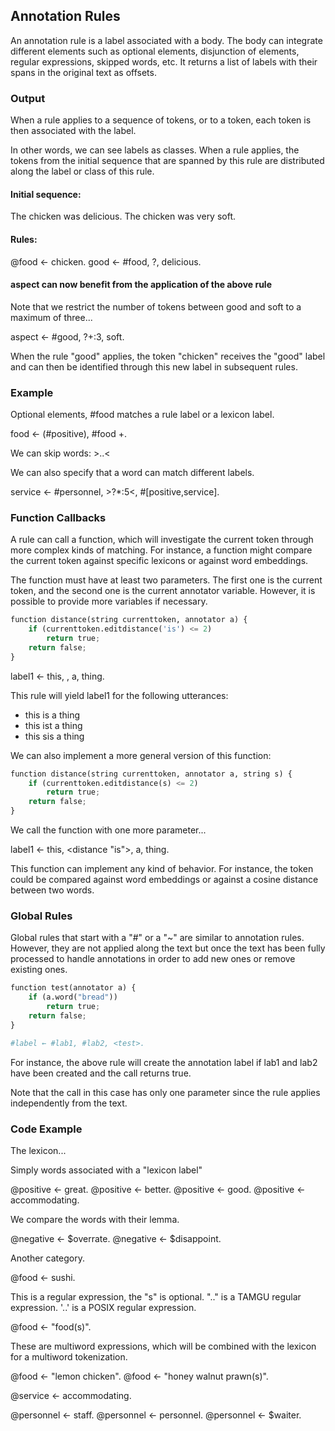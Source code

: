 ## Annotation Rules

An annotation rule is a label associated with a body. The body can integrate different elements such as optional elements, disjunction of elements, regular expressions, skipped words, etc. It returns a list of labels with their spans in the original text as offsets.

### Output

When a rule applies to a sequence of tokens, or to a token, each token is then associated with the label.

In other words, we can see labels as classes. When a rule applies, the tokens from the initial sequence that are spanned by this rule are distributed along the label or class of this rule.

#### Initial sequence:
The chicken was delicious. The chicken was very soft.

#### Rules:
@food <- chicken.
good <- #food, ?, delicious.

#### aspect can now benefit from the application of the above rule
Note that we restrict the number of tokens between good and soft to a maximum of three...

aspect <- #good, ?+:3, soft.

When the rule "good" applies, the token "chicken" receives the "good" label and can then be identified through this new label in subsequent rules.

### Example

Optional elements, #food matches a rule label or a lexicon label.

food ← (#positive), #food +.

We can skip words: >..<

We can also specify that a word can match different labels.

service ← #personnel, >?*:5<, #[positive,service].

### Function Callbacks

A rule can call a function, which will investigate the current token through more complex kinds of matching. For instance, a function might compare the current token against specific lexicons or against word embeddings.

The function must have at least two parameters. The first one is the current token, and the second one is the current annotator variable. However, it is possible to provide more variables if necessary.

```python
function distance(string currenttoken, annotator a) {
    if (currenttoken.editdistance('is') <= 2)
        return true;
    return false;
}
```

label1 <- this, <distance>, a, thing.

This rule will yield label1 for the following utterances:
- this is a thing
- this ist a thing
- this sis a thing

We can also implement a more general version of this function:

```python
function distance(string currenttoken, annotator a, string s) {
    if (currenttoken.editdistance(s) <= 2)
        return true;
    return false;
}
```

We call the function with one more parameter...

label1 <- this, <distance "is">, a, thing.

This function can implement any kind of behavior. For instance, the token could be compared against word embeddings or against a cosine distance between two words.

### Global Rules

Global rules that start with a "#" or a "~" are similar to annotation rules. However, they are not applied along the text but once the text has been fully processed to handle annotations in order to add new ones or remove existing ones.

```python
function test(annotator a) {
    if (a.word("bread"))
        return true;
    return false;
}

#label ← #lab1, #lab2, <test>.
```

For instance, the above rule will create the annotation label if lab1 and lab2 have been created and the call returns true.

Note that the call in this case has only one parameter since the rule applies independently from the text.

### Code Example

The lexicon...

Simply words associated with a "lexicon label"

@positive ← great.
@positive ← better.
@positive ← good.
@positive ← accommodating.

We compare the words with their lemma.

@negative ← $overrate.
@negative ← $disappoint.

Another category.

@food ← sushi.

This is a regular expression, the "s" is optional.
".." is a TAMGU regular expression.
'..' is a POSIX regular expression.

@food ← "food(s)".

These are multiword expressions, which will be combined with the lexicon for a multiword tokenization.

@food ← "lemon chicken".
@food ← "honey walnut prawn(s)".

@service ← accommodating.

@personnel ← staff.
@personnel ← personnel.
@personnel ← $waiter.